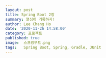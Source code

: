 ```yaml
---
layout: post
title: Spring Boot 2장
summary: 열심히 기록하자!
author: Lee Chang Ho
date: '2020-11-26 14:58:00'
category: 프로젝트
published: true
image:  스프링부트.png
tags:   Spring Boot, Spring, Gradle, JUnit
---
```

